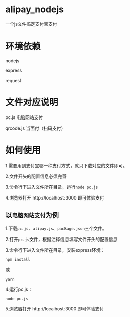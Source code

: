 # alipay_nodejs
一个js文件搞定支付宝支付

# 环境依赖
nodejs

express

request

# 文件对应说明
pc.js 电脑网站支付

qrcode.js 当面付（扫码支付）

# 如何使用

1.需要用到支付宝哪一种支付方式，就只下载对应的文件即可。

2.文件开头的配置信息必须完善

3.命令行下进入文件所在目录，运行`node pc.js`

4.浏览器打开 http://localhost:3000 即可体验支付

## 以`电脑网站支付`为例

1.下载`pc.js`、`alipay.js`、`package.json`三个文件。

2.打开`pc.js`文件，根据注释信息填写文件开头的配置信息

3.命令行下进入文件所在目录，安装express环境：
```
npm install
```
或
```
yarn
```
4.运行pc.js：
```
node pc.js
```

5.浏览器打开 http://localhost:3000 即可体验支付
